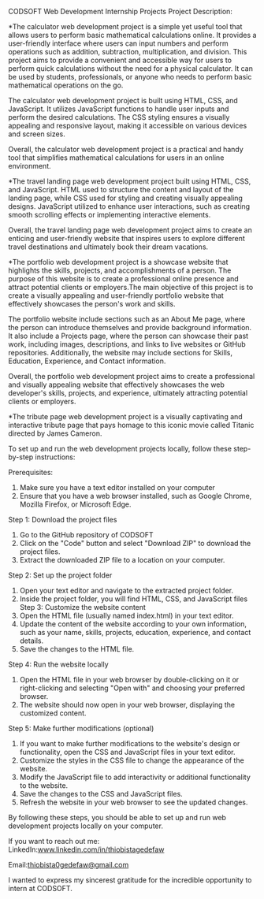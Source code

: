 CODSOFT Web Development  Internship Projects
Project Description: 

*The calculator web development project is a simple yet useful tool that allows users to perform basic mathematical calculations online. It provides a user-friendly interface where users can input numbers and perform operations such as addition, subtraction, multiplication, and division.
This project aims to provide a convenient and accessible way for users to perform quick calculations without the need for a physical calculator. It can be used by students, professionals, or anyone who needs to perform basic mathematical operations on the go.

The calculator web development project is built using HTML, CSS, and JavaScript. It utilizes JavaScript functions to handle user inputs and perform the desired calculations. The CSS styling ensures a visually appealing and responsive layout, making it accessible on various devices and screen sizes.

Overall, the calculator web development project is a practical and handy tool that simplifies mathematical calculations for users in an online environment.



*The travel landing page web development project built using HTML, CSS, and JavaScript. HTML used to structure the content and layout of the landing page, while CSS used for styling and creating visually appealing designs. JavaScript utilized to enhance user interactions, such as creating smooth scrolling effects or implementing interactive elements.

Overall, the travel landing page web development project aims to create an enticing and user-friendly website that inspires users to explore different travel destinations and ultimately book their dream vacations.


*The portfolio web development project is a showcase website that highlights the skills, projects, and accomplishments of a person. The purpose of this website is to create a professional online presence and attract potential clients or employers.The main objective of this project is to create a visually appealing and user-friendly portfolio website that effectively showcases the person's work and skills.

The portfolio website include sections such as an About Me page, where the person can introduce themselves and provide background information. It also include a Projects page, where the person can showcase their past work, including images, descriptions, and links to live websites or GitHub repositories. Additionally, the website may include sections for Skills, Education, Experience, and Contact information.

Overall, the portfolio web development project aims to create a professional and visually appealing website that effectively showcases the web developer's skills, projects, and experience, ultimately attracting potential clients or employers.


*The tribute page web development project is  a visually captivating and interactive tribute page that pays homage to this iconic movie called Titanic directed by James Cameron.





To set up and run the web development projects locally, follow these step-by-step instructions:

Prerequisites:
1. Make sure you have a text editor installed on your computer
2. Ensure that you have a web browser installed, such as Google Chrome, Mozilla Firefox, or Microsoft Edge.

Step 1: Download the project files
1. Go to the GitHub repository of CODSOFT
2. Click on the "Code" button and select "Download ZIP" to download the project files.
3. Extract the downloaded ZIP file to a location on your computer.

Step 2: Set up the project folder
1. Open your text editor and navigate to the extracted project folder.
2. Inside the project folder, you will find HTML, CSS, and JavaScript files
Step 3: Customize the website content
1. Open the HTML file (usually named index.html) in your text editor.
2. Update the content of the website according to your own information, such as your name, skills, projects, education, experience, and contact details.
3. Save the changes to the HTML file.

Step 4: Run the website locally
1. Open the HTML file in your web browser by double-clicking on it or right-clicking and selecting "Open with" and choosing your preferred browser.
2. The website should now open in your web browser, displaying the customized content.

Step 5: Make further modifications (optional)
1. If you want to make further modifications to the website's design or functionality, open the CSS and JavaScript files in your text editor.
2. Customize the styles in the CSS file to change the appearance of the website.
3. Modify the JavaScript file to add interactivity or additional functionality to the website.
4. Save the changes to the CSS and JavaScript files.
5. Refresh the website in your web browser to see the updated changes.


By following these steps, you should be able to set up and run web development projects locally on your computer.


If you want to reach out me:
LinkedIn:www.linkedin.com/in/thiobistagedefaw

Email:thiobista0gedefaw@gmail.com


I wanted to express my sincerest gratitude for the incredible opportunity to intern at CODSOFT.
